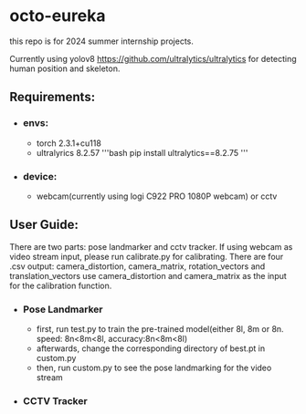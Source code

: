 # octo-eureka

this repo is for 2024 summer internship projects.

Currently using yolov8 <https://github.com/ultralytics/ultralytics> for detecting human position and skeleton.

## Requirements:
- ### envs:
  - torch 2.3.1+cu118
  - ultralyrics 8.2.57
    '''bash
  pip install ultralytics==8.2.75
    '''
- ### device:
  - webcam(currently using logi C922 PRO 1080P webcam) or cctv

## User Guide:
There are two parts: pose landmarker and cctv tracker.
If using webcam as video stream input, please run calibrate.py for calibrating.
There are four .csv output: camera_distortion, camera_matrix, rotation_vectors and translation_vectors
use camera_distortion and camera_matrix as the input for the calibration function.

- ### Pose Landmarker
  - first, run test.py to train the pre-trained model(either 8l, 8m or 8n. speed: 8n<8m<8l, accuracy:8n<8m<8l)
  - afterwards, change the corresponding directory of best.pt in custom.py
  - then, run custom.py to see the pose landmarking for the video stream

- ### CCTV Tracker
